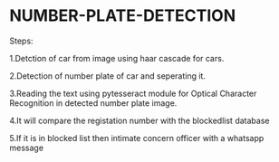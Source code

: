 # NUMBER-PLATE-DETECTION



Steps:

1.Detction of car from image using haar cascade for cars.

2.Detection of number plate of car and seperating it.

3.Reading the text using pytesseract module for Optical Character Recognition in detected number plate image.

4.It will compare the registation number with the blockedlist database

5.If it is in blocked list then intimate concern officer with a whatsapp message

